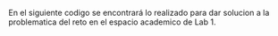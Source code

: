 En el siguiente codigo se encontrará lo realizado para dar solucion a la problematica del reto en el espacio academico de Lab 1.

